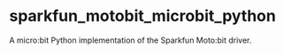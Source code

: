 # sparkfun_motobit_microbit_python
A micro:bit Python implementation of the Sparkfun Moto:bit driver.
